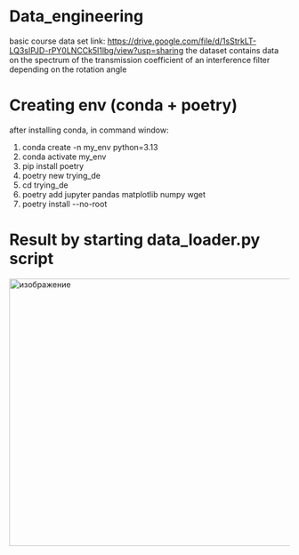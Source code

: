 # Data_engineering
basic course
data set link: https://drive.google.com/file/d/1sStrkLT-LQ3sIPJD-rPY0LNCCk5l1lbg/view?usp=sharing
the dataset contains data on the spectrum of the transmission coefficient of an interference filter depending on the rotation angle

# Creating env (conda + poetry)
after installing conda, in command window:
1. conda create -n my_env python=3.13
2. conda activate my_env
3. pip install poetry
4. poetry new trying_de
5. cd trying_de
6. poetry add jupyter pandas matplotlib numpy wget
7. poetry install --no-root

# Result by starting data_loader.py script
<img width="1979" height="481" alt="изображение" src="https://github.com/user-attachments/assets/ce52d5e1-2e25-4acd-b289-6f9b1425a6cc" />
